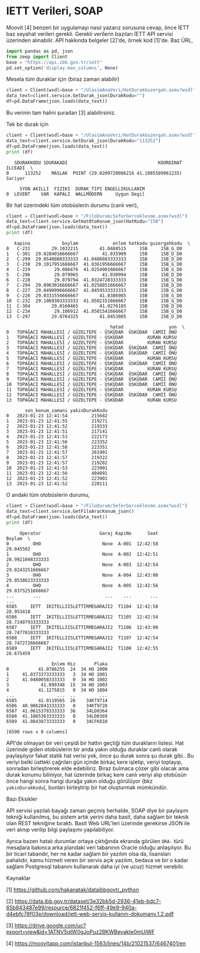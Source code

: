 # IETT Verileri, SOAP

Moovit [4] benzeri bir uygulamayı nasıl yazarız sorusuna cevap, önce
İETT baz seyahat verileri gerekli. Gerekli verilerin bazıları İETT APİ
servisi üzerinden alınabilir. APİ hakkında belgeler [2]'de, örnek kod
[1]'de.  Baz ÜRL,


```python
import pandas as pd, json
from zeep import Client
base = "https://api.ibb.gov.tr/iett"
pd.set_option('display.max_columns', None)
```

Mesela tüm duraklar için (biraz zaman alabilir)

```python
client = Client(wsdl=base + "/UlasimAnaVeri/HatDurakGuzergah.asmx?wsdl")
data_text=client.service.GetDurak_json(DurakKodu="")
df=pd.DataFrame(json.loads(data_text))
```

Bu verinin tam halini şuradan [3] alabilirsiniz.

Tek bir durak için

```python
client = Client(wsdl=base + "/UlasimAnaVeri/HatDurakGuzergah.asmx?wsdl")
data_text=client.service.GetDurak_json(DurakKodu="113252")
df=pd.DataFrame(json.loads(data_text))
print (df)
```

```text
   SDURAKKODU SDURAKADI                                  KOORDINAT  ILCEADI  \
0      113252    MASLAK  POINT (29.0209720086216 41.1085509961235)  Sariyer   

     SYON AKILLI  FIZIKI  DURAK_TIPI ENGELLIKULLANIM  
0  LEVENT    VAR  KAPALI  WALLMODERN     Uygun Degil  
```

Bir hat üzerindeki tüm otobüslerin durumu (canlı veri),


```python
client = Client(wsdl=base + "/FiloDurum/SeferGerceklesme.asmx?wsdl")
data_text=client.service.GetHatOtoKonum_json(HatKodu="15B")
df=pd.DataFrame(json.loads(data_text))
print (df)
```

```text
   kapino            boylam             enlem hatkodu guzergahkodu  \
0   C-231        29.1032215        41.0488515     15B     15B_G_D0   
1   C-301  29.0284016666667         41.035909     15B     15B_D_D0   
2   C-299  29.0548008333333  41.0486603333333     15B     15B_D_D0   
3   C-230  29.1017951666667  41.0361956666667     15B     15B_G_D0   
4   C-229         29.086476  41.0254901666667     15B     15B_G_D0   
5   C-296         29.079965         41.030994     15B     15B_D_D0   
6   C-228         29.079794  41.0324728333333     15B     15B_G_D0   
7   C-294  29.0963016666667  41.0258851666667     15B     15B_D_D0   
8   C-227  29.0490996666667  41.0459533333333     15B     15B_G_D0   
9   C-226  29.0331556666667        41.0386985     15B     15B_G_D0   
10  C-232  29.1069303333333  41.0502151666667     15B     15B_G_D0   
11  C-304        29.0160465        41.0276185     15B     15B_D_D0   
12  C-234         29.106912  41.0501541666667     15B     15B_G_D0   
13  C-297        29.0764325        41.0453085     15B     15B_D_D0   

                                       hatad                 yon  \
0   TOPAĞACI MAHALLESİ / GÜZELTEPE - ÜSKÜDAR  ÜSKÜDAR  CAMİİ ÖNÜ   
1   TOPAĞACI MAHALLESİ / GÜZELTEPE - ÜSKÜDAR         KURAN KURSU   
2   TOPAĞACI MAHALLESİ / GÜZELTEPE - ÜSKÜDAR         KURAN KURSU   
3   TOPAĞACI MAHALLESİ / GÜZELTEPE - ÜSKÜDAR  ÜSKÜDAR  CAMİİ ÖNÜ   
4   TOPAĞACI MAHALLESİ / GÜZELTEPE - ÜSKÜDAR  ÜSKÜDAR  CAMİİ ÖNÜ   
5   TOPAĞACI MAHALLESİ / GÜZELTEPE - ÜSKÜDAR         KURAN KURSU   
6   TOPAĞACI MAHALLESİ / GÜZELTEPE - ÜSKÜDAR  ÜSKÜDAR  CAMİİ ÖNÜ   
7   TOPAĞACI MAHALLESİ / GÜZELTEPE - ÜSKÜDAR         KURAN KURSU   
8   TOPAĞACI MAHALLESİ / GÜZELTEPE - ÜSKÜDAR  ÜSKÜDAR  CAMİİ ÖNÜ   
9   TOPAĞACI MAHALLESİ / GÜZELTEPE - ÜSKÜDAR  ÜSKÜDAR  CAMİİ ÖNÜ   
10  TOPAĞACI MAHALLESİ / GÜZELTEPE - ÜSKÜDAR  ÜSKÜDAR  CAMİİ ÖNÜ   
11  TOPAĞACI MAHALLESİ / GÜZELTEPE - ÜSKÜDAR         KURAN KURSU   
12  TOPAĞACI MAHALLESİ / GÜZELTEPE - ÜSKÜDAR  ÜSKÜDAR  CAMİİ ÖNÜ   
13  TOPAĞACI MAHALLESİ / GÜZELTEPE - ÜSKÜDAR         KURAN KURSU   

       son_konum_zamani yakinDurakKodu  
0   2023-01-23 12:41:54         215682  
1   2023-01-23 12:41:55         219271  
2   2023-01-23 12:41:52         219333  
3   2023-01-23 12:41:51         217141  
4   2023-01-23 12:41:53         222173  
5   2023-01-23 12:41:56         223352  
6   2023-01-23 12:41:58         223351  
7   2023-01-23 12:41:57         261901  
8   2023-01-23 12:41:57         219322  
9   2023-01-23 12:41:57         219282  
10  2023-01-23 12:41:53         223901  
11  2023-01-23 12:41:56         404091  
12  2023-01-23 12:41:52         223901  
13  2023-01-23 12:41:52         220111  
```

O andaki tüm otobüslerin durumu,

```python
client = Client(wsdl=base + "/FiloDurum/SeferGerceklesme.asmx?wsdl")
data_text=client.service.GetFiloAracKonum_json()
df=pd.DataFrame(json.loads(data_text))
print (df)
```

```text
     Operator                      Garaj KapiNo      Saat            Boylam  \
0         OHO                       None  A-001  12:42:58         29.045502   
1         OHO                       None  A-002  12:42:51  28.9921048333333   
2         OHO                       None  A-003  12:42:54  29.0243251666667   
3         OHO                       None  A-004  12:43:00  29.0538623333333   
4         OHO                       None  A-005  12:42:56  29.0375251666667   
...       ...                        ...    ...       ...               ...   
6585     IETT  IKITELLIISLETTIRMEGARAJI2  T1104  12:42:58         28.953418   
6586     IETT  IKITELLIISLETTIRMEGARAJI2  T1105  12:42:54  28.7240793333333   
6587     IETT  IKITELLIISLETTIRMEGARAJI2  T1106  12:43:00  28.7477818333333   
6588     IETT  IKITELLIISLETTIRMEGARAJI2  T1107  12:42:54  28.7472726666667   
6589     IETT  IKITELLIISLETTIRMEGARAJI2  T1108  12:42:55         28.675459   

                 Enlem Hiz       Plaka  
0           41.0786255  24  34 HO 1000  
1     41.0373373333333   3  34 HO 1001  
2     41.0480058333333   0  34 HO 1002  
3            41.099348  15  34 HO 1003  
4           41.1275815   0  34 HO 1004  
...                ...  ..         ...  
6585        41.0119565  26    34KT9714  
6586  40.9862843333333   0    34KT9728  
6587  41.0615378333333  36    34LD0364  
6588  41.1065363333333   0    34LD0369  
6589  41.0843873333333   0    34CFK810  

[6590 rows x 8 columns]
```

API'de olmayan bir veri çeşidi bir hattın geçtiği tüm durakların
listesi. Hat üzerinde giden otobüslerin bir anda yakın olduğu duraklar
canlı olarak paylaşılıyor fakat statik hat verisi yok, önce şu durak
sonra şu durak gibi..  Bu veriyi belki üstteki çağrıları gün içinde
birkaç kere işletip, veriyi toplayıp, sonradan birleştirerek elde
edebiliriz. Biraz bulmaca çözer gibi olacak ama durak konumu
biliniyor, hat üzerinde birkaç kere canlı veriyi alıp otobüsün önce
hangi sonra hangi durağa yakın olduğu görülüyor (bkz
`yakinDurakKodu`), bunları birleştirip bir hat oluşturmak mümkündür.

Bazı Eksikler

API servisi yazılalı bayağı zaman geçmiş herhalde, SOAP diye bir
paylaşım tekniği kullanılmış, bu sistem artık yerini daha basit, daha
sağlam bir teknik olan REST tekniğine bıraktı. Basit Web URL'leri
üzerinde gerekirse JSON ile veri alınıp verilip bilgi paylaşımı
yapılabiliyor.

Ayrıca bazen hatalı durumlar ortaya çıktığında ekranda görülen `ORA-`
türü mesajlara bakınca arka plandaki veri tabanının Oracle olduğu
anlaşılıyor. Bu bir ticari tabandır, her ne kadar sağlam bir yazılım
olsa da, lisansları pahalıdır, kamu hizmeti veren bir servis açık
yazılım, bedava ve bir o kadar sağlam Postgresql tabanını kullanarak
daha iyi (ve ucuz) hizmet verebilir.


Kaynaklar

[1] https://github.com/hakanatak/dataibbgovtr_python

[2] https://data.ibb.gov.tr/dataset/3e32bb5d-2936-41eb-bdc7-65b843487e99/resource/6821f452-f6ff-49e9-940a-d4ebfc78f03e/download/iett-web-servis-kullanm-dokumanv.1.2.pdf

[3] https://drive.google.com/uc?export=view&id=1ATNV5qtW0gJoPuz2BKWBevakIe0mUiWF

[4] https://moovitapp.com/istanbul-1563/lines/14b/21021537/6467401/en

